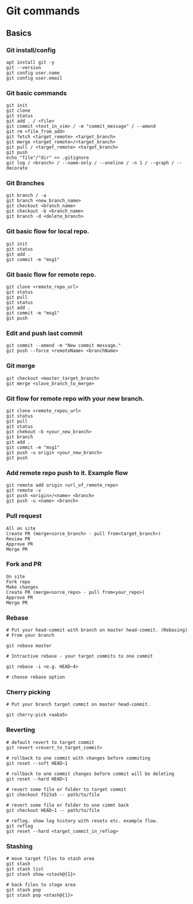 # Git commands
## Basics

### Git install/config
```
apt install git -y
git --version
git config user.name
git config user.email
```

### Git basic commands
```
git init
git clone
git status
git add . / <file>
git commit <text_in_vim> / -m "commit_message" / --amend
git rm <file_from_add>
git fetch <target_remote> <target_branch>
git merge <target_remote>/<target_branch>
git pull / <target_remote> <target_branch> 
git push
echo "file"/"dir" >> .gitignore 
git log / <branch> / --name-only / --oneline / -n 1 / --graph / --decorate
```


### Git Branches
```
git branch / -a 
git branch <new_branch_name>
git checkout <branch_name>
git checkout -b <branch_name>
git branch -d <delete_branch>
```

### Git basic flow for local repo.
```
git init
git status
git add .
git commit -m "msg1"
```

### Git basic flow for remote repo.
```
git clone <remote_repo_url>
git status
git pull
git status
git add .
git commit -m "msg1"
git push
```

### Edit and push last commit
```
git commit --amend -m "New commit message."
git push --force <remoteName> <branchName>
```

### Git merge
```
git checkout <master_target_branch>
git merge <slave_branch_to_merge>
```

### Git flow for remote repo with your new branch.
```
git clone <remote_repou_url>
git status
git pull
git status
git chekout -b <your_new_branch>
git branch
git add .
git commit -m "msg1"
git push -u origin <your_new_branch>
git push
```

### Add remote repo push to it. Example flow
```
git remote add origin <url_of_remote_repo>
git remote -v
git push <origin>/<name> <branch>
git push -u <name> <branch>
```

### Pull request
```
All on site
Create PR (merge<sorce_branch> - pull from<target_branch>)
Review PR
Approve PR
Merge PR
```

### Fork and PR
```
On site
Fork repo
Make changes
Create PR (merge<sorce_repo> - pull from<your_repo>)
Approve PR
Merge PR
```

### Rebase
```
# Put your head-commit with branch on master head-commit. (Rebasing)
# From your branch

git rebase master

# Intractive rebase - your target commits to one commit

git rebase -i <e.g. HEAD~4>

# choose rebase option
```

### Cherry picking
```
# Put your branch target commit on master head-commit.

git cherry-pick <aaba5>
```


### Reverting
```
# default revert to target commit
git revert <revert_to_target_commit>

# rollback to one commit with changes before commiting
git reset --soft HEAD~1

# rollback to one commit changes before commit will be deleting
git reset --hard HEAD~1

# revert some file or folder to target commit
git checkout f523a5 -- path/to/file

# revert some file or folder to one cimmt back
git checkout HEAD~1 -- path/to/file

# reflog. show log history with resets etc. example flow.
git reflog 
git reset --hard <target_commit_in_reflog>
```

### Stashing
```
# move target files to stash area
git stash
git stash list
git stash show <stash@{1}>

# back files to stage area
git stash pop
git stash pop <stash@{1}>
```
